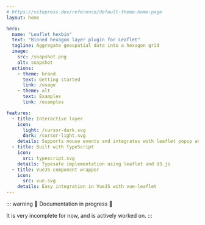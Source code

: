 ```yaml
---
# https://vitepress.dev/reference/default-theme-home-page
layout: home

hero:
  name: "Leaflet hexbin"
  text: "Binned hexagon layer plugin for Leaflet"
  tagline: Aggregate geospatial data into a hexagon grid
  image:
    src: /snapshot.png
    alt: snapshot
  actions:
    - theme: brand
      text: Getting started
      link: /usage
    - theme: alt
      text: Examples
      link: /examples

features:
  - title: Interactive layer
    icon:
      light: /cursor-dark.svg
      dark: /cursor-light.svg
    details: Supports mouse events and integrates with leaflet popup and tooltips
  - title: Built with TypeScript
    icon:
      src: typescript.svg
    details: Typesafe implementation using leaflet and d3.js
  - title: VueJS component wrapper
    icon:
      src: vue.svg
    details: Easy integration in VueJS with vue-leaflet
---
```


::: warning
🚧 Documentation in progress 🚧

It is very incomplete for now, and is actively worked on.
:::